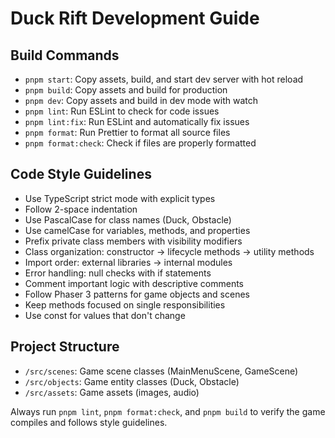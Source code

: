 # Duck Rift Development Guide

## Build Commands

- `pnpm start`: Copy assets, build, and start dev server with hot reload
- `pnpm build`: Copy assets and build for production
- `pnpm dev`: Copy assets and build in dev mode with watch
- `pnpm lint`: Run ESLint to check for code issues
- `pnpm lint:fix`: Run ESLint and automatically fix issues
- `pnpm format`: Run Prettier to format all source files
- `pnpm format:check`: Check if files are properly formatted

## Code Style Guidelines

- Use TypeScript strict mode with explicit types
- Follow 2-space indentation
- Use PascalCase for class names (Duck, Obstacle)
- Use camelCase for variables, methods, and properties
- Prefix private class members with visibility modifiers
- Class organization: constructor → lifecycle methods → utility methods
- Import order: external libraries → internal modules
- Error handling: null checks with if statements
- Comment important logic with descriptive comments
- Follow Phaser 3 patterns for game objects and scenes
- Keep methods focused on single responsibilities
- Use const for values that don't change

## Project Structure

- `/src/scenes`: Game scene classes (MainMenuScene, GameScene)
- `/src/objects`: Game entity classes (Duck, Obstacle)
- `/src/assets`: Game assets (images, audio)

Always run `pnpm lint`, `pnpm format:check`, and `pnpm build` to verify the game compiles and follows style guidelines.
